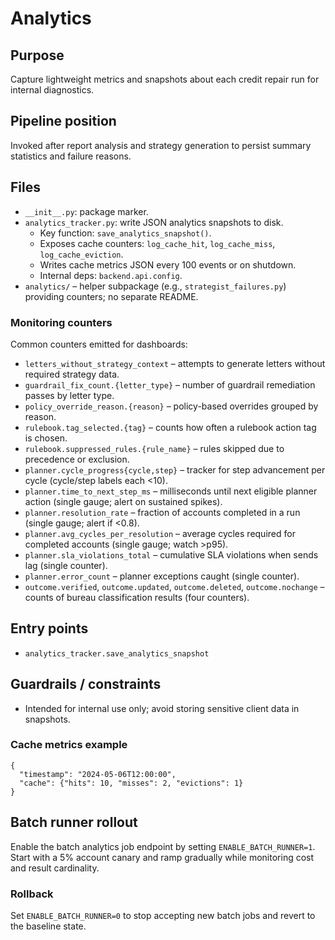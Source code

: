 # Analytics

## Purpose
Capture lightweight metrics and snapshots about each credit repair run for internal diagnostics.

## Pipeline position
Invoked after report analysis and strategy generation to persist summary statistics and failure reasons.

## Files
- `__init__.py`: package marker.
- `analytics_tracker.py`: write JSON analytics snapshots to disk.
  - Key function: `save_analytics_snapshot()`.
  - Exposes cache counters: `log_cache_hit`, `log_cache_miss`, `log_cache_eviction`.
  - Writes cache metrics JSON every 100 events or on shutdown.
  - Internal deps: `backend.api.config`.
- `analytics/` – helper subpackage (e.g., `strategist_failures.py`) providing counters; no separate README.

### Monitoring counters

Common counters emitted for dashboards:

- `letters_without_strategy_context` – attempts to generate letters without required strategy data.
- `guardrail_fix_count.{letter_type}` – number of guardrail remediation passes by letter type.
- `policy_override_reason.{reason}` – policy-based overrides grouped by reason.
- `rulebook.tag_selected.{tag}` – counts how often a rulebook action tag is chosen.
- `rulebook.suppressed_rules.{rule_name}` – rules skipped due to precedence or exclusion.
- `planner.cycle_progress{cycle,step}` – tracker for step advancement per cycle (cycle/step labels each <10).
- `planner.time_to_next_step_ms` – milliseconds until next eligible planner action (single gauge; alert on sustained spikes).
- `planner.resolution_rate` – fraction of accounts completed in a run (single gauge; alert if <0.8).
- `planner.avg_cycles_per_resolution` – average cycles required for completed accounts (single gauge; watch >p95).
- `planner.sla_violations_total` – cumulative SLA violations when sends lag (single counter).
- `planner.error_count` – planner exceptions caught (single counter).
- `outcome.verified`, `outcome.updated`, `outcome.deleted`, `outcome.nochange` – counts of bureau classification results (four counters).

## Entry points
- `analytics_tracker.save_analytics_snapshot`

## Guardrails / constraints
- Intended for internal use only; avoid storing sensitive client data in snapshots.

### Cache metrics example

```
{
  "timestamp": "2024-05-06T12:00:00",
  "cache": {"hits": 10, "misses": 2, "evictions": 1}
}
```

## Batch runner rollout

Enable the batch analytics job endpoint by setting `ENABLE_BATCH_RUNNER=1`.
Start with a 5% account canary and ramp gradually while monitoring cost and
result cardinality.

### Rollback

Set `ENABLE_BATCH_RUNNER=0` to stop accepting new batch jobs and revert to the
baseline state.
